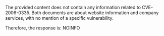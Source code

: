 The provided content does not contain any information related to CVE-2006-0335. Both documents are about website information and company services, with no mention of a specific vulnerability.

Therefore, the response is:
NOINFO